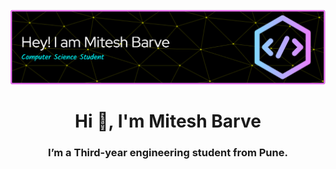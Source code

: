 ![Header](./github-header-image.png)
<h1 align="center">Hi 👋, I'm Mitesh Barve</h1>
<h3 align="center">I’m a Third-year engineering student from Pune.</h3>
